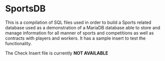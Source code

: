 # SportsDB
This is a compilation of SQL files used in order to build a Sports related database used as a demonstration of a MariaDB database able to store and manage information for all manner of sports and competitions as well as contracts with players and workers. 
It has a sample insert to test the functionality. 

The Check Insert file is currently **NOT AVAILABLE**
